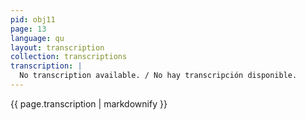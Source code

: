 ```yaml
---
pid: obj11
page: 13
language: qu
layout: transcription
collection: transcriptions
transcription: |
  No transcription available. / No hay transcripción disponible.
---
```


{{ page.transcription | markdownify }}
